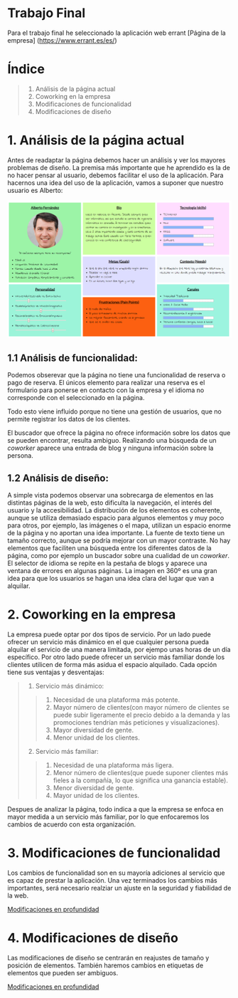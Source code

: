 # Trabajo Final

Para el trabajo final he seleccionado la aplicación web errant
[Página de la empresa] (https://www.errant.es/es/)

# Índice
> 1. Análisis de la página actual
> 2. Coworking en la empresa
> 3. Modificaciones de funcionalidad
> 4. Modificaciones de diseño

# 1. Análisis de la página actual

Antes de readaptar la página debemos hacer un análisis y ver los mayores problemas de diseño.
La premisa más importante que he aprendido es la de no hacer pensar al usuario, debemos facilitar el uso de la aplicación.
Para hacernos una idea del uso de la aplicación, vamos a suponer que nuestro usuario es Alberto:

![Imagen Alberto](Alberto.PNG)

## 1.1 Análisis de funcionalidad:

Podemos obserevar que la página no tiene una funcionalidad de reserva o pago de reserva. El únicos elemento
para realizar una reserva es el formulario para ponerse en contacto con la empresa y el idioma no corresponde
con el seleccionado en la página.

Todo esto viene influido porque no tiene una gestión de usuarios, que no permite registrar los datos de los clientes.

El buscador que ofrece la página no ofrece información sobre los datos que se pueden encontrar, resulta ambiguo.
Realizando una búsqueda de un _coworker_ aparece una entrada de blog y ninguna información sobre la persona.

## 1.2 Análisis de diseño:

A simple vista podemos observar una sobrecarga de elementos en las distintas páginas de la web, esto dificulta la navegación,
el interés del usuario y la accesibilidad.
La distribución de los elementos es coherente, aunque se utiliza demasiado espacio para algunos elementos y muy poco para otros,
por ejemplo, las imágenes o el mapa, utilizan un espacio enorme de la página y no aportan una idea importante.
La fuente de texto tiene un tamaño correcto, aunque se podría mejorar con un mayor contraste.
No hay elementos que faciliten una búsqueda entre los diferentes datos de la página, como por ejemplo un buscador sobre una cualidad
de un _coworker_.
El selector de idioma se repite en la pestaña de blogs y aparece una ventana de errores en algunas páginas.
La imagen en 360º es una gran idea para que los usuarios se hagan una idea clara del lugar que van a alquilar.


# 2. Coworking en la empresa

La empresa puede optar por dos tipos de servicio. Por un lado puede ofrecer un servicio más dinámico en el que cualquier persona 
pueda alquilar el servicio de una manera limitada, por ejempo unas horas de un día específico. Por otro lado puede ofrecer un servicio
más familiar donde los clientes utilicen de forma más asidua el espacio alquilado.
Cada opción tiene sus ventajas y desventajas:
> 1. Servicio más dinámico:
>> 1. Necesidad de una plataforma más potente.
>> 2. Mayor número de clientes(con mayor número de clientes se puede subir ligeramente el precio debido a la demanda y las promociones tendrían más peticiones y visualizaciones).
>> 3. Mayor diversidad de gente.
>> 4. Menor unidad de los clientes.
> 2. Servicio más familiar:
>> 1. Necesidad de una plataforma más ligera.
>> 2. Menor número de clientes(que puede suponer clientes más fieles a la compañía, lo que significa una ganancia estable).
>> 3. Menor diversidad de gente.
>> 4. Mayor unidad de los clientes.

Despues de analizar la página, todo indica a que la empresa se enfoca en mayor medida a un servicio más familiar, por lo que enfocaremos
los cambios de acuerdo con esta organización.

# 3. Modificaciones de funcionalidad

Los cambios de funcionalidad son en su mayoría adiciones al servicio que es capaz de prestar la aplicación.
Una vez terminados los cambios más importantes, será necesario realziar un ajuste en la seguridad y fiabilidad de la web.


[Modificaciones en profundidad](https://github.com/Pmartin97/Ejercicio-DIU/tree/master/funcionalidad)



# 4. Modificaciones de diseño

Las modificaciones de diseño se centrarán en reajustes de tamaño y posición de elementos.
También haremos cambios en etiquetas de elementos que pueden ser ambiguos.


[Modificaciones en profundidad](https://github.com/Pmartin97/Ejercicio-DIU/tree/master/dise%C3%B1o)
